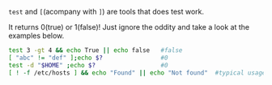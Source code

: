 `test` and `[`(acompany with `]`) are tools that does test work.

It returns 0(true) or 1(false)! Just ignore the oddity and take a look at the
examples below.

```bash
test 3 -gt 4 && echo True || echo false   #false
[ "abc" != "def" ];echo $?                #0
test -d "$HOME" ;echo $?                  #0
[ ! -f /etc/hosts ] && echo "Found" || echo "Not found"  #typical usage, or *test ! -f /etc/hosts*
```
